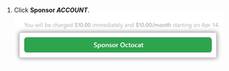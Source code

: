 1. Click **Sponsor _ACCOUNT_**. ![Schaltfläche „Sponsor“ (Unterstützen)](/assets/images/help/sponsors/sponsor-developer-button.png)